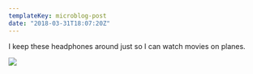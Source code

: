```yaml
---
templateKey: microblog-post
date: "2018-03-31T18:07:20Z"
---
```


I keep these headphones around just so I can watch movies on planes.

<img src="/wp-content/uploads/2018/03/b58546ed8c51485f9d67275f85cd346b.jpg">
